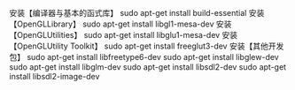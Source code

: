 安装【编译器与基本的函式库】
    sudo apt-get install build-essential
安装【OpenGLLibrary】
    sudo apt-get install libgl1-mesa-dev
安装【OpenGLUtilities】
    sudo apt-get install libglu1-mesa-dev
安装【OpenGLUtility Toolkit】
    sudo apt-get install freeglut3-dev
安装【其他开发包】
sudo apt-get install libfreetype6-dev
sudo apt-get install libglew-dev
sudo apt-get install libglm-dev
sudo apt-get install libsdl2-dev
sudo apt-get install libsdl2-image-dev